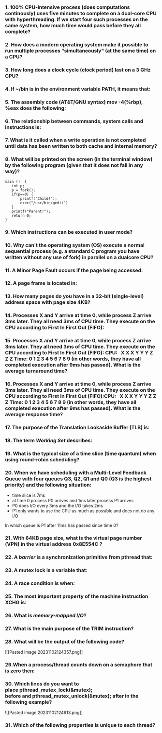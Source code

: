 ### 1. 100% CPU-intensive process (does computations continously) uses five minutes to complete on a dual-core CPU with hyperthreading. If we start four such processes on the same system, how much time would pass before they all complete?

### 2. How does a modern operating system make it possible to run multiple processes "simultaneously" (at the same time) on a CPU?
### 3. How long does a clock cycle (clock period) last on a 3 GHz CPU?

### 4. If ~/bin is in the environment variable PATH, it means that:
### 5. The assembly code (AT&T/GNU syntax)  mov -4(%rbp), %eax  does the following:
### 6. The relationship between commands, system calls and instructions is: 
### 7. What is it called when a write operation is not completed until data has been written to both cache and internal memory?
### 8.  What will be printed on the screen (in the terminal window) by the following program (given that it does not fail in any way)?
```
main ()  {  
   int p;  
   p = fork();  
   if(p==0) {  
       printf("Child!");  
       exec("/usr/bin/gedit")  
   }  
   printf("Parent!");  
   return 0;  
}
```
### 9. Which instructions can be executed in user mode?
### 10.  Why can't the operating system (OS) execute a normal sequential process (e.g. a standard C program you have written without any use of fork) in parallel on a dualcore CPU?
### 11. A Minor Page Fault occurs if the page being accessed:
### 12. A page frame is located in:
### 13. How many pages do you have in a 32-bit (single-level) address space with page size 4KB?
### 14. Processes X and Y arrive at time 0, while process Z arrive 3ms later. They all need 3ms of CPU time. They execute on the CPU according to First In First Out (FIFO):
### 15. Processes X and Y arrive at time 0, while process Z arrive 3ms later. They all need 3ms of CPU time. They execute on the CPU according to First In First Out (FIFO): CPU:   X X X Y Y Y Z Z Z  Time: 0 1 2 3 4 5 6 7 8 9 (in other words, they have all completed execution after 9ms has passed). What is the average turnaround time?
### 16. Processes X and Y arrive at time 0, while process Z arrive 3ms later. They all need 3ms of CPU time. They execute on the CPU according to First In First Out (FIFO):CPU:   X X X Y Y Y Z Z Z   Time: 0 1 2 3 4 5 6 7 8 9 (in other words, they have all completed execution after 9ms has passed). What is the average response time?
### 17. The purpose of the Translation Lookaside Buffer (TLB) is:
### 18.  The term _Working Set_ describes:
### 19. What is the typical size of a time slice (time quantum) when using round-robin scheduling?
### 20. When we have scheduling with a Multi-Level Feedback Queue with four queues Q3, Q2, Q1 and Q0 (Q3 is the highest priority) and the following situation:

- time slice is 7ms
- at time 0 process P0 arrives and 1ms later process P1 arrives
- P0 does I/O every 3ms and the I/O takes 2ms
- P1 only wants to use the CPU as much as possible and does not do any I/O

In which queue is P1 after 11ms has passed since time 0?
### 21. With 64KB page size, what is the virtual page number (VPN) in the virtual address  0x8E554C ?
### 22. A _barrier_ is a synchronization primitive from pthread that:
### 23. A mutex lock is a variable that:
### 24. A race condition is when:
### 25. The most important property of the machine instruction XCHG is:
### 26. What is _memory-mapped I/O_?
### 27. What is the main purpose of the TRIM instruction?
### 28. What will be the output of the following code?
![[Pasted image 20231102124357.png]]
### 29.When a process/thread counts down on a semaphore that is zero then:
### 30.  Which lines do you want to place pthread_mutex_lock(&mutex); before and pthread_mutex_unlock(&mutex); after in the following example?
![[Pasted image 20231102124613.png]]
### 31. Which of the following properties is unique to each thread?